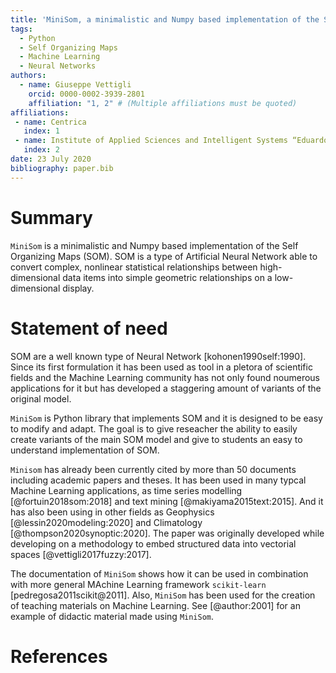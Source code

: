 ```yaml
---
title: 'MiniSom, a minimalistic and Numpy based implementation of the Self Organizing Maps'
tags:
  - Python
  - Self Organizing Maps
  - Machine Learning
  - Neural Networks
authors:
  - name: Giuseppe Vettigli
    orcid: 0000-0002-3939-2801
    affiliation: "1, 2" # (Multiple affiliations must be quoted)
affiliations:
 - name: Centrica
   index: 1
 - name: Institute of Applied Sciences and Intelligent Systems “Eduardo Caianiello” of the Italian National Research Council
   index: 2
date: 23 July 2020
bibliography: paper.bib
---
```


# Summary

`MiniSom` is a minimalistic and Numpy based implementation of the Self Organizing Maps (SOM). SOM is a type of Artificial Neural Network able to convert complex, nonlinear statistical relationships between high-dimensional data items into simple geometric relationships on a low-dimensional display.


# Statement of need 

SOM are a well known type of Neural Network [kohonen1990self:1990]. Since its first formulation it has been used as tool in a pletora of scientific fields and the Machine Learning community has not only found noumerous applications for it but has developed a staggering amount of variants of the original model.

`MiniSom` is Python library that implements SOM and it is designed to be easy to modify and adapt. The goal is to give reseacher the ability to easily create variants of the main SOM model and give to students an easy to understand implementation of SOM.

`Minisom` has already been currently cited by more than 50 documents including academic papers and theses. It has been used in many typcal Machine Learning applications, as time series modelling [@fortuin2018som:2018] and text mining [@makiyama2015text:2015]. And it has also been using in other fields as Geophysics [@lessin2020modeling:2020] and Climatology [@thompson2020synoptic:2020]. The paper was originally developed while developing on a methodology to embed structured data into vectorial spaces [@vettigli2017fuzzy:2017].

The documentation of `MiniSom` shows how it can be used in combination with more general MAchine Learning framework `scikit-learn` [pedregosa2011scikit@2011]. Also, `MiniSom` has been used for the creation of teaching materials on Machine Learning. See [@author:2001] for an example of didactic material made using `MiniSom`.


# References